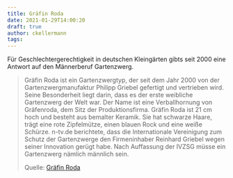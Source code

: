 ```yaml
---
title: Gräfin Roda
date: 2021-01-29T14:00:20
draft: true
author: ckellermann
tags: 
---
```


Für Geschlechtergerechtigkeit in deutschen Kleingärten gibts seit 2000
eine Antwort auf den Männerberuf Gartenzwerg.

> Gräfin Roda ist ein Gartenzwergtyp, der seit dem Jahr 2000 von der
> Gartenzwergmanufaktur Philipp Griebel gefertigt und vertrieben wird. Seine
> Besonderheit liegt darin, dass es der erste weibliche Gartenzwerg der Welt
> war. Der Name ist eine Verballhornung von Gräfenroda, dem Sitz der
> Produktionsfirma. Gräfin Roda ist 21 cm hoch und besteht aus bemalter Keramik.
> Sie hat schwarze Haare, trägt eine rote Zipfelmütze, einen blauen Rock und
> eine weiße Schürze. n-tv.de berichtete, dass die Internationale Vereinigung
> zum Schutz der Gartenzwerge den Firmeninhaber Reinhard Griebel wegen seiner
> Innovation gerügt habe. Nach Auffassung der IVZSG müsse ein Gartenzwerg
> nämlich männlich sein.
>
> Quelle: [Gräfin Roda](https://de.wikipedia.org/wiki/Gr%C3%A4fin_Roda)
